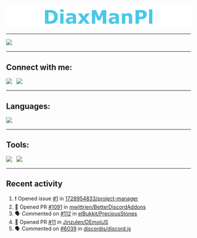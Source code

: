 ![](static/baner.png)

---
![](https://github-readme-stats.vercel.app/api?username=DiaxManPl&title_color=4ac8e8&bg_color=2d2a2e&text_color=fff&hide_border=true)

---


## Connect with me:
[![](https://img.shields.io/badge/Discord-7289DA?style=for-the-badge&logo=discord&logoColor=white)][websiteDc]
&nbsp;
[![](https://img.shields.io/badge/Gmail-D14836?style=for-the-badge&logo=gmail&logoColor=white)][websiteEmail]

---

## Languages:
![](https://github-readme-stats.vercel.app/api/top-langs/?username=DiaxManPl&title_color=4ac8e8&bg_color=2d2a2e&text_color=fff&hide_border=true)

---

## Tools:
[![](https://img.shields.io/badge/Visual_Studio_Code-0078D4?style=for-the-badge&logo=visual%20studio%20code&logoColor=white)](https://code.visualstudio.com/)
&nbsp;
[![](https://img.shields.io/badge/Windows_Terminal-4D4D4D?style=for-the-badge&logo=windows%20terminal&logoColor=white)](https://www.microsoft.com/en-us/p/windows-terminal/9n0dx20hk701)

---

## Recent activity
<!--START_SECTION:activity-->
1. ❗️ Opened issue [#1](https://github.com/1728954833/project-manager/issues/1) in [1728954833/project-manager](https://github.com/1728954833/project-manager)
2. 💪 Opened PR [#1091](https://github.com/mwittrien/BetterDiscordAddons/pull/1091) in [mwittrien/BetterDiscordAddons](https://github.com/mwittrien/BetterDiscordAddons)
3. 🗣 Commented on [#112](https://github.com/elBukkit/PreciousStones/issues/112) in [elBukkit/PreciousStones](https://github.com/elBukkit/PreciousStones)
4. 💪 Opened PR [#11](https://github.com/Jinzulen/DEmojiJS/pull/11) in [Jinzulen/DEmojiJS](https://github.com/Jinzulen/DEmojiJS)
5. 🗣 Commented on [#6039](https://github.com/discordjs/discord.js/issues/6039) in [discordjs/discord.js](https://github.com/discordjs/discord.js)
<!--END_SECTION:activity-->


[websiteDc]: https://diaxmanpl.tk/dc
[websiteEmail]: https://diaxmanpl.tk/email





